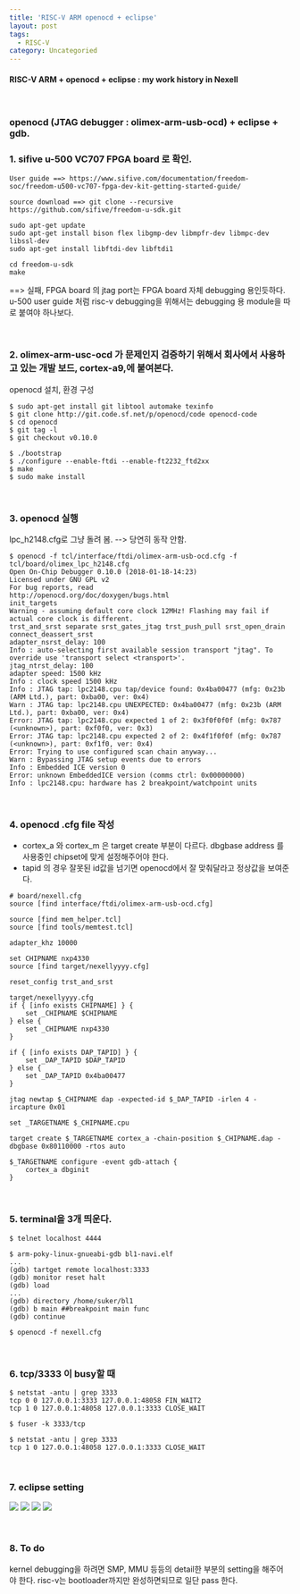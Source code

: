 ```yaml
---
title: 'RISC-V ARM openocd + eclipse'
layout: post
tags:
  - RISC-V
category: Uncategoried
---
```

#### RISC-V ARM + openocd + eclipse : my work history in Nexell

<br>

### openocd (JTAG debugger : olimex-arm-usb-ocd) + eclipse + gdb.


### 1. sifive u-500 VC707 FPGA board 로 확인.
```
User guide ==> https://www.sifive.com/documentation/freedom-soc/freedom-u500-vc707-fpga-dev-kit-getting-started-guide/

source download ==> git clone --recursive https://github.com/sifive/freedom-u-sdk.git

sudo apt-get update
sudo apt-get install bison flex libgmp-dev libmpfr-dev libmpc-dev libssl-dev
sudo apt-get install libftdi-dev libftdi1

cd freedom-u-sdk
make
```
==> 실패, FPGA board 의 jtag port는 FPGA board 자체 debugging 용인듯하다. u-500 user guide 처럼 risc-v debugging을 위해서는 debugging 용 module을 따로 붙여야 하나보다.

<br>

### 2. olimex-arm-usc-ocd 가 문제인지 검증하기 위해서 회사에서 사용하고 있는 개발 보드, cortex-a9,에 붙여본다.
openocd 설치, 환경 구성
```
$ sudo apt-get install git libtool automake texinfo
$ git clone http://git.code.sf.net/p/openocd/code openocd-code
$ cd openocd
$ git tag -l
$ git checkout v0.10.0

$ ./bootstrap
$ ./configure --enable-ftdi --enable-ft2232_ftd2xx
$ make
$ sudo make install
```

<br>

### 3. openocd 실행
lpc_h2148.cfg로 그냥 돌려 봄. --> 당연히 동작 안함.
```
$ openocd -f tcl/interface/ftdi/olimex-arm-usb-ocd.cfg -f tcl/board/olimex_lpc_h2148.cfg 
Open On-Chip Debugger 0.10.0 (2018-01-18-14:23)
Licensed under GNU GPL v2
For bug reports, read
http://openocd.org/doc/doxygen/bugs.html
init_targets
Warning - assuming default core clock 12MHz! Flashing may fail if actual core clock is different.
trst_and_srst separate srst_gates_jtag trst_push_pull srst_open_drain connect_deassert_srst
adapter_nsrst_delay: 100
Info : auto-selecting first available session transport "jtag". To override use 'transport select <transport>'.
jtag_ntrst_delay: 100
adapter speed: 1500 kHz
Info : clock speed 1500 kHz
Info : JTAG tap: lpc2148.cpu tap/device found: 0x4ba00477 (mfg: 0x23b (ARM Ltd.), part: 0xba00, ver: 0x4)
Warn : JTAG tap: lpc2148.cpu UNEXPECTED: 0x4ba00477 (mfg: 0x23b (ARM Ltd.), part: 0xba00, ver: 0x4)
Error: JTAG tap: lpc2148.cpu expected 1 of 2: 0x3f0f0f0f (mfg: 0x787 (<unknown>), part: 0xf0f0, ver: 0x3)
Error: JTAG tap: lpc2148.cpu expected 2 of 2: 0x4f1f0f0f (mfg: 0x787 (<unknown>), part: 0xf1f0, ver: 0x4)
Error: Trying to use configured scan chain anyway...
Warn : Bypassing JTAG setup events due to errors
Info : Embedded ICE version 0
Error: unknown EmbeddedICE version (comms ctrl: 0x00000000)
Info : lpc2148.cpu: hardware has 2 breakpoint/watchpoint units
```

<br>

### 4. openocd .cfg file 작성
* cortex_a 와 cortex_m 은 target create 부분이 다르다. dbgbase address 를 사용중인 chipset에 맞게 설정해주어야 한다.
* tapid 의 경우 잘못된 id값을 넘기면 openocd에서 잘 맞춰달라고 정상값을 보여준다.

```
# board/nexell.cfg
source [find interface/ftdi/olimex-arm-usb-ocd.cfg]

source [find mem_helper.tcl]
source [find tools/memtest.tcl]

adapter_khz 10000

set CHIPNAME nxp4330
source [find target/nexellyyyy.cfg]

reset_config trst_and_srst
```

```
target/nexellyyyy.cfg
if { [info exists CHIPNAME] } {
    set _CHIPNAME $CHIPNAME
} else {
    set _CHIPNAME nxp4330
}

if { [info exists DAP_TAPID] } {
    set _DAP_TAPID $DAP_TAPID
} else {
    set _DAP_TAPID 0x4ba00477
}

jtag newtap $_CHIPNAME dap -expected-id $_DAP_TAPID -irlen 4 -ircapture 0x01

set _TARGETNAME $_CHIPNAME.cpu

target create $_TARGETNAME cortex_a -chain-position $_CHIPNAME.dap -dbgbase 0x80110000 -rtos auto

$_TARGETNAME configure -event gdb-attach {
    cortex_a dbginit
}
```

<br>

### 5. terminal을 3개 띄운다.
```
$ telnet localhost 4444
```
```
$ arm-poky-linux-gnueabi-gdb bl1-navi.elf
...
(gdb) tartget remote localhost:3333
(gdb) monitor reset halt
(gdb) load
...
(gdb) directory /home/suker/bl1
(gdb) b main ##breakpoint main func
(gdb) continue
```
```
$ openocd -f nexell.cfg
```

<br>

### 6. tcp/3333 이 busy할 때
```
$ netstat -antu | grep 3333
tcp 0 0 127.0.0.1:3333 127.0.0.1:48058 FIN_WAIT2 
tcp 1 0 127.0.0.1:48058 127.0.0.1:3333 CLOSE_WAIT

$ fuser -k 3333/tcp

$ netstat -antu | grep 3333
tcp 1 0 127.0.0.1:48058 127.0.0.1:3333 CLOSE_WAIT
```

<br>

### 7. eclipse setting
![](/assets/ext_images/riscv/riscv-eclipse-setting1.png)
![](/assets/ext_images/riscv/riscv-eclipse-setting2.png)
![](/assets/ext_images/riscv/riscv-eclipse-setting3.png)
![](/assets/ext_images/riscv/riscv-eclipse-setting4.png)

<br>

### 8. To do
kernel debugging을 하려면 SMP, MMU 등등의 detail한 부분의 setting을 해주어야 한다.
risc-v는 bootloader까지만 완성하면되므로 일단 pass 한다.